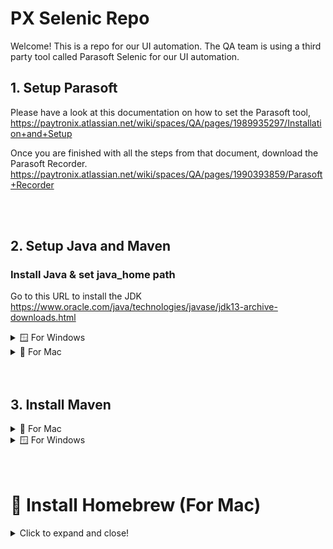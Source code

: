# PX Selenic Repo

Welcome!
This is a repo for our UI automation.
The QA team is using a third party tool called Parasoft Selenic for our UI automation.

## 1. Setup Parasoft

Please have a look at this documentation on how to set the Parasoft tool,
https://paytronix.atlassian.net/wiki/spaces/QA/pages/1989935297/Installation+and+Setup

Once you are finished with all the steps from that document, 
download the Parasoft Recorder. 
https://paytronix.atlassian.net/wiki/spaces/QA/pages/1990393859/Parasoft+Recorder

<br>
<br>

## 2. Setup Java and Maven
### Install Java & set java_home path

Go to this URL to install the JDK
https://www.oracle.com/java/technologies/javase/jdk13-archive-downloads.html


<details>
 <summary>🪟 For Windows</summary>
 
 <br>
 Once you installed the jdk, you will need to set up Environment variables in Java.

1. Search for Environment variables on your computer
2. click on the new button of USER variables
  * set the variable name as `PATH` 
  * set the variable value to where the bin folder of the jdk folder you installed
    it should be something similar to `C:\Program Files\Java\jdk...\bin` 
    (Navigate to that path to verify the bin folder is there)

3. Once you set that up, go on to your command prompt and enter `java -version`
and you should see the java version
 <br>
 </details>

<details>
 <summary>🍎 For Mac</summary>
 
  <br>
 1. Please install [Homebrew](#-install-homebrew-for-mac)

Once Homebrew is installed, pretty much any software installation from this point will be easier.

2. open a terminal and type `brew install --cask java` 
3. if that doesn't work, then you can try just `brew install java`

Once it's installed, verify by typing `java -version` on the terminal.

You should see the java version on the output.
4. Type `open ~/.zshrc` on the terminal
it should open the file on Mac's default text editor
5. Go all the way to the bottom and paste this command inside the file
```
export JAVA_HOME=$(/usr/libexec/java_home)
```
6. save and exit
  <br>
 </details>

<br>
<br>


## 3. Install Maven

<details>
 <summary>🍎 For Mac</summary>
 
 <br>
1. If you haven't, please install [Homebrew](#-install-homebrew-for-mac)

If you already installed it, continue

2. All you have to do is `brew install maven` to install maven to your machine

Homebrew will take care of all the installation and 
take care of setting env variables, paths, etc. 

<br>
</details>


<details>
 <summary>🪟 For Windows</summary>
 
 <br>
 
 Navigate to this URL https://maven.apache.org/download.cgi
* On the page, you will see a header named Files
* In that section, you can find the zip file 
* download the Binary Zip archive (apache-maven-3.8.5-bin.zip)
* extract the folder and move it to your C\\Prgoram files
* Press the windows key to search for Environment Variables
  Here you will need to create new user variables and system variables
  * Make a new USER variable
    * variable name as `MAVEN_HOME`
    * location is the path of that extracted folder you moved to the Program files
      ex: C:\Program Files\apache-maven-3.6.1-bin\apache-maven-3.6.1 
      (don't worry if these numbers don't match with your, they are just versions)
  * Make another USER variable
  * variable name as `M2_HOME`
    * location is the same as the above step
  * Make a SYSTEM variable
    * paste the location of the maven folder 
      (same as above) but also add the `\bin` 
      because we need the bin folder of the maven folder.

verify that your installation worked by typing 
* `mvn -version` on your terminal (command prompt)

  
## 4. Running the test from Command Line

Assuming you already did the steps for installing Maven,
navigate to the repo folder by typing `cd <location of the repo>`

Once you navigate on the root of the repo, type `mvn clean install`.
This should clean and build the project. 

Currently it will run the tests that are inside the `<include>` tag 
in our `pom.xml` file. 
You can add specific tests that you would like to run inside these `<include>` tags.
  <br>
 </details>

<br>
<br>
 
# 🍺 Install Homebrew (For Mac)

<details>
 <summary>Click to expand and close!</summary>
 
 Homebrew is a package manager that simplifies the installation 
of any software on Apple's operating system.

Let's first try and see if Homebrew is already installed on the machine:
1. Open a mac terminal 
2. type `brew` and hit enter

If you see an output that is similar to this
```
zsh: command not found: brew
```
then, we know that we don't have Homebrew!

Now, to install Homebrew:
1. On the terminal
2. Copy this command 
```
/bin/bash -c "$(curl -fsSL https://raw.githubusercontent.com/Homebrew/install/HEAD/install.sh)"
``` 
3. paste the copied command on the terminal and hit enter
4. It will ask you to enter your Mac user password 
   (This is the same password you use to sign into your Mac)

Notice that when you enter your password, it won't actually show any changes. 
But know that it is being typed. 

5. Once you are done entering your password, hit enter.

This should install homebrew on your mac 

If you are using Mac with Apple's silicon chip, 
there's one more step. Homebrew files are installed into the 
`/opt/homebrew` folder but that folder is not part of the default `$PATH`. 
So, we need to edit `~/.zprofile` file.

* On your terminal type `open ~/.zprofile`
  If you get an output that says something like 
  `The file /Users/<yourUserName>/.zprofile` does not exist,
  then we want to create that file.

* Type `mkdir ~/.zprofile` on your terminal
* open the file with `open ~/.zprofile` 
  this should open the file on the mac's defualt text editor
* copy and paste these 2 commands inside the file
```
echo 'eval "$(/opt/homebrew/bin/brew shellenv)"' >> ~/.zprofile
eval "$(/opt/homebrew/bin/brew shellenv)"
```
* save and exit the editor

Now, verify that your intallation worked by typing `brew doctor` on the terminal.
You should see (it may take few seconds):
```
Your system is ready to brew.
```
You are all set! 
Go back to the next step for installing [Java](#install-java--set-java_home-path)
 </details>


